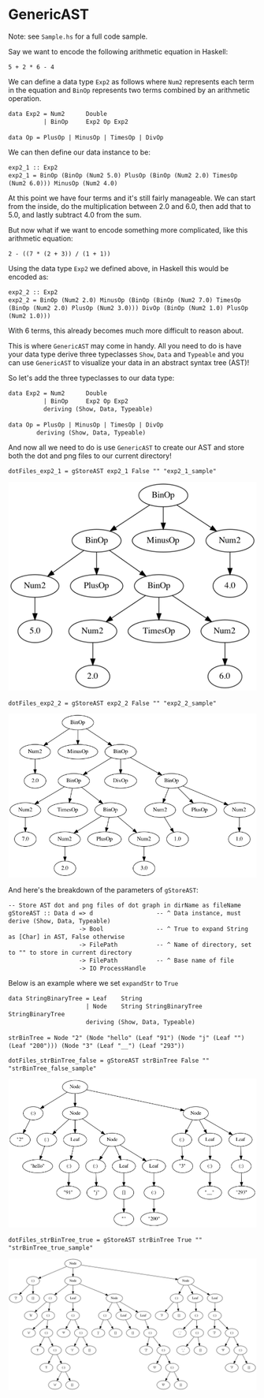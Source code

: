 # GenericAST

Note: see `Sample.hs` for a full code sample.

Say we want to encode the following arithmetic equation in Haskell:
```
5 + 2 * 6 - 4
```

We can define a data type `Exp2` as follows where `Num2` represents each term in the equation and `BinOp` represents two terms combined by an arithmetic operation.
```
data Exp2 = Num2      Double
          | BinOp     Exp2 Op Exp2

data Op = PlusOp | MinusOp | TimesOp | DivOp
```

We can then define our data instance to be:
```
exp2_1 :: Exp2
exp2_1 = BinOp (BinOp (Num2 5.0) PlusOp (BinOp (Num2 2.0) TimesOp (Num2 6.0))) MinusOp (Num2 4.0)
```

At this point we have four terms and it's still fairly manageable. We can start from the inside, do the multiplication between 2.0 and 6.0, then add that to 5.0, and lastly subtract 4.0 from the sum.

But now what if we want to encode something more complicated, like this arithmetic equation:
```
2 - ((7 * (2 + 3)) / (1 + 1))
```

Using the data type `Exp2` we defined above, in Haskell this would be encoded as:
```
exp2_2 :: Exp2
exp2_2 = BinOp (Num2 2.0) MinusOp (BinOp (BinOp (Num2 7.0) TimesOp (BinOp (Num2 2.0) PlusOp (Num2 3.0))) DivOp (BinOp (Num2 1.0) PlusOp (Num2 1.0)))
```
With 6 terms, this already becomes much more difficult to reason about.

This is where `GenericAST` may come in handy. All you need to do is have your data type derive three typeclasses `Show`, `Data` and `Typeable` and you can use `GenericAST` to visualize your data in an abstract syntax tree (AST)!

So let's add the three typeclasses to our data type:
```
data Exp2 = Num2      Double
          | BinOp     Exp2 Op Exp2
          deriving (Show, Data, Typeable)

data Op = PlusOp | MinusOp | TimesOp | DivOp
        deriving (Show, Data, Typeable)
```

And now all we need to do is use `GenericAST` to create our AST and store both the dot and png files to our current directory!
```
dotFiles_exp2_1 = gStoreAST exp2_1 False "" "exp2_1_sample"
```
![AST for `exp2_1`](exp2_1_sample.png)

```
dotFiles_exp2_2 = gStoreAST exp2_2 False "" "exp2_2_sample"
```
![AST for `exp2_2`](exp2_2_sample.png)

And here's the breakdown of the parameters of `gStoreAST`:
```
-- Store AST dot and png files of dot graph in dirName as fileName
gStoreAST :: Data d => d                  -- ^ Data instance, must derive (Show, Data, Typeable)
                    -> Bool               -- ^ True to expand String as [Char] in AST, False otherwise
                    -> FilePath           -- ^ Name of directory, set to "" to store in current directory
                    -> FilePath           -- ^ Base name of file
                    -> IO ProcessHandle
```

Below is an example where we set `expandStr` to `True`
```
data StringBinaryTree = Leaf    String 
                      | Node    String StringBinaryTree StringBinaryTree
                      deriving (Show, Data, Typeable)
                      
strBinTree = Node "2" (Node "hello" (Leaf "91") (Node "j" (Leaf "") (Leaf "200"))) (Node "3" (Leaf "__") (Leaf "293"))
```

```
dotFiles_strBinTree_false = gStoreAST strBinTree False "" "strBinTree_false_sample"
```
![AST for `strBinTree (false)`](strBinTree_false_sample.png)

```
dotFiles_strBinTree_true = gStoreAST strBinTree True "" "strBinTree_true_sample"
```
![AST for `strBinTree (true)`](strBinTree_true_sample.png)